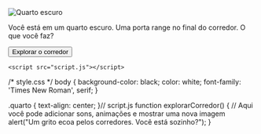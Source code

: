 <!DOCTYPE html>
<html>
<head>
    <title>Casa Assombrada</title>
    <link rel="stylesheet" href="style.css">
</head>
<body>
    <div class="quarto">
        <img src="quarto_escuro.jpg" alt="Quarto escuro">
        <p>Você está em um quarto escuro. Uma porta range no final do corredor. O que você faz?</p>
        <button onclick="explorarCorredor()">Explorar o corredor</button>
    </div>

    <script src="script.js"></script>
</body>
</html>/* style.css */
body {
    background-color: black;
    color: white;
    font-family: 'Times New Roman', serif;
}

.quarto {
    text-align: center;
}// script.js
function explorarCorredor() {
    // Aqui você pode adicionar sons, animações e mostrar uma nova imagem
    alert("Um grito ecoa pelos corredores. Você está sozinho?");
}
